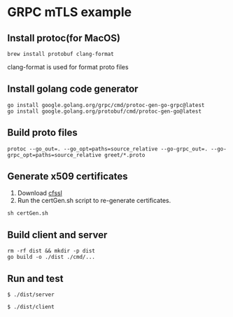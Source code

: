 # GRPC mTLS example

## Install protoc(for MacOS)

```
brew install protobuf clang-format
```

clang-format is used for format proto files

## Install golang code generator

```
go install google.golang.org/grpc/cmd/protoc-gen-go-grpc@latest
go install google.golang.org/protobuf/cmd/protoc-gen-go@latest
```

## Build proto files

```
protoc --go_out=. --go_opt=paths=source_relative --go-grpc_out=. --go-grpc_opt=paths=source_relative greet/*.proto
```
## Generate x509 certificates

1. Download [cfssl](https://github.com/cloudflare/cfssl)
2. Run the certGen.sh script to re-generate certificates.

```
sh certGen.sh
```

## Build client and server

```
rm -rf dist && mkdir -p dist
go build -o ./dist ./cmd/...
```

## Run and test

```console
$ ./dist/server
```

```console
$ ./dist/client
```

